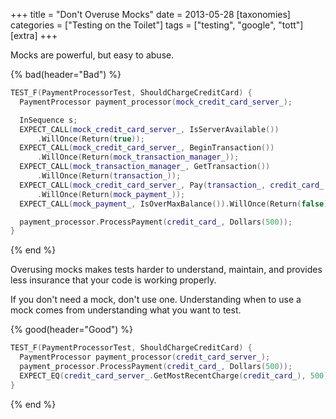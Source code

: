 +++
title = "Don't Overuse Mocks"
date = 2013-05-28
[taxonomies]
categories = ["Testing on the Toilet"]
tags = ["testing", "google", "tott"]
[extra]
+++

Mocks are powerful, but easy to abuse.

{% bad(header="Bad") %}
```cpp
TEST_F(PaymentProcessorTest, ShouldChargeCreditCard) {
  PaymentProcessor payment_processor(mock_credit_card_server_);

  InSequence s;
  EXPECT_CALL(mock_credit_card_server_, IsServerAvailable())
      .WillOnce(Return(true));
  EXPECT_CALL(mock_credit_card_server_, BeginTransaction())
      .WillOnce(Return(mock_transaction_manager_));
  EXPECT_CALL(mock_transaction_manager_, GetTransaction())
      .WillOnce(Return(transaction_));
  EXPECT_CALL(mock_credit_card_server_, Pay(transaction_, credit_card_, 500))
      .WillOnce(Return(mock_payment_));
  EXPECT_CALL(mock_payment_, IsOverMaxBalance()).WillOnce(Return(false));

  payment_processor.ProcessPayment(credit_card_, Dollars(500));
}
```
{% end %}

Overusing mocks makes tests harder to understand, maintain, and provides less insurance that your
code is working properly.

If you don't need a mock, don't use one. Understanding when to use a mock comes from understanding
what you want to test.

{% good(header="Good") %}
```cpp
TEST_F(PaymentProcessorTest, ShouldChargeCreditCard) {
  PaymentProcessor payment_processor(credit_card_server_);
  payment_processor.ProcessPayment(credit_card_, Dollars(500));
  EXPECT_EQ(credit_card_server_.GetMostRecentCharge(credit_card_), 500);
}
```
{% end %}
